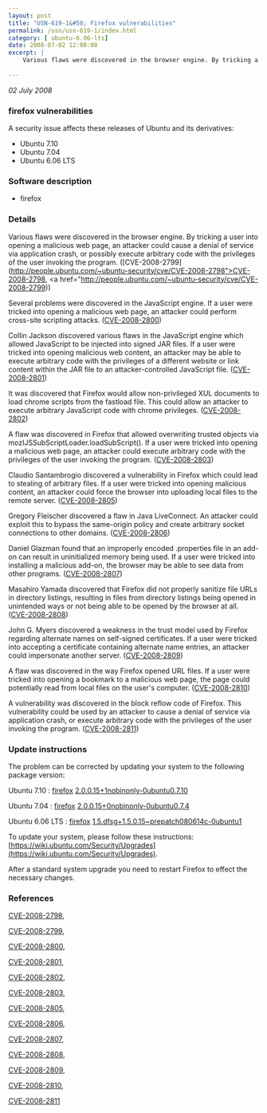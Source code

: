 ```yaml
---
layout: post
title: "USN-619-1&#58; Firefox vulnerabilities"
permalink: /usn/usn-619-1/index.html
category: [ ubuntu-6.06-lts]
date: 2008-07-02 12:00:00
excerpt: |
    Various flaws were discovered in the browser engine. By tricking a user into opening a malicious web page, an attacker could cause a denial of service via application crash, or possibly execute arbitrary code with the privileges of the user invoking the program. ([CVE-2008-2799](http://people.ubuntu.com/~ubuntu-security/cve/CVE-2008-2798">CVE-2008-2798</a>, <a href="http://people.ubuntu.com/~ubuntu-security/cve/CVE-2008-2799))
    
--- 
```

 
 

*02 July 2008*

### firefox vulnerabilities

A security issue affects these releases of Ubuntu and its derivatives:

* Ubuntu 7.10
* Ubuntu 7.04
* Ubuntu 6.06 LTS

### Software description

* firefox 

### Details

Various flaws were discovered in the browser engine. By tricking a user into opening a malicious web page, an attacker could cause a denial of service via application crash, or possibly execute arbitrary code with the privileges of the user invoking the program. ([CVE-2008-2799](http://people.ubuntu.com/~ubuntu-security/cve/CVE-2008-2798">CVE-2008-2798</a>, <a href="http://people.ubuntu.com/~ubuntu-security/cve/CVE-2008-2799))

Several problems were discovered in the JavaScript engine. If a user were tricked into opening a malicious web page, an attacker could perform cross-site scripting attacks. ([CVE-2008-2800](http://people.ubuntu.com/~ubuntu-security/cve/CVE-2008-2800))

Collin Jackson discovered various flaws in the JavaScript engine which allowed JavaScript to be injected into signed JAR files. If a user were tricked into opening malicious web content, an attacker may be able to execute arbitrary code with the privileges of a different website or link content within the JAR file to an attacker-controlled JavaScript file. ([CVE-2008-2801](http://people.ubuntu.com/~ubuntu-security/cve/CVE-2008-2801))

It was discovered that Firefox would allow non-privileged XUL documents to load chrome scripts from the fastload file. This could allow an attacker to execute arbitrary JavaScript code with chrome privileges. ([CVE-2008-2802](http://people.ubuntu.com/~ubuntu-security/cve/CVE-2008-2802))

A flaw was discovered in Firefox that allowed overwriting trusted objects via mozIJSSubScriptLoader.loadSubScript(). If a user were tricked into opening a malicious web page, an attacker could execute arbitrary code with the privileges of the user invoking the program. ([CVE-2008-2803](http://people.ubuntu.com/~ubuntu-security/cve/CVE-2008-2803))

Claudio Santambrogio discovered a vulnerability in Firefox which could lead to stealing of arbitrary files. If a user were tricked into opening malicious content, an attacker could force the browser into uploading local files to the remote server. ([CVE-2008-2805](http://people.ubuntu.com/~ubuntu-security/cve/CVE-2008-2805))

Gregory Fleischer discovered a flaw in Java LiveConnect. An attacker could exploit this to bypass the same-origin policy and create arbitrary socket connections to other domains. ([CVE-2008-2806](http://people.ubuntu.com/~ubuntu-security/cve/CVE-2008-2806))

Daniel Glazman found that an improperly encoded .properties file in an add-on can result in uninitialized memory being used. If a user were tricked into installing a malicious add-on, the browser may be able to see data from other programs. ([CVE-2008-2807](http://people.ubuntu.com/~ubuntu-security/cve/CVE-2008-2807))

Masahiro Yamada discovered that Firefox did not properly sanitize file URLs in directory listings, resulting in files from directory listings being opened in unintended ways or not being able to be opened by the browser at all. ([CVE-2008-2808](http://people.ubuntu.com/~ubuntu-security/cve/CVE-2008-2808))

John G. Myers discovered a weakness in the trust model used by Firefox regarding alternate names on self-signed certificates. If a user were tricked into accepting a certificate containing alternate name entries, an attacker could impersonate another server. ([CVE-2008-2809](http://people.ubuntu.com/~ubuntu-security/cve/CVE-2008-2809))

A flaw was discovered in the way Firefox opened URL files. If a user were tricked into opening a bookmark to a malicious web page, the page could potentially read from local files on the user&#39;s computer. ([CVE-2008-2810](http://people.ubuntu.com/~ubuntu-security/cve/CVE-2008-2810))

A vulnerability was discovered in the block reflow code of Firefox. This vulnerability could be used by an attacker to cause a denial of service via application crash, or execute arbitrary code with the privileges of the user invoking the program. ([CVE-2008-2811](http://people.ubuntu.com/~ubuntu-security/cve/CVE-2008-2811)) 

### Update instructions

The problem can be corrected by updating your system to the following package version:

Ubuntu 7.10
 : [firefox](https://launchpad.net/ubuntu/+source/firefox) <span> [2.0.0.15+1nobinonly-0ubuntu0.7.10](https://launchpad.net/ubuntu/+source/firefox/2.0.0.15+1nobinonly-0ubuntu0.7.10) </span> 

Ubuntu 7.04
 : [firefox](https://launchpad.net/ubuntu/+source/firefox) <span> [2.0.0.15+0nobinonly-0ubuntu0.7.4](https://launchpad.net/ubuntu/+source/firefox/2.0.0.15+0nobinonly-0ubuntu0.7.4) </span> 

Ubuntu 6.06 LTS
 : [firefox](https://launchpad.net/ubuntu/+source/firefox) <span> [1.5.dfsg+1.5.0.15~prepatch080614c-0ubuntu1](https://launchpad.net/ubuntu/+source/firefox/1.5.dfsg+1.5.0.15~prepatch080614c-0ubuntu1) </span> 

To update your system, please follow these instructions: [https://wiki.ubuntu.com/Security/Upgrades](https://wiki.ubuntu.com/Security/Upgrades).

After a standard system upgrade you need to restart Firefox to effect the necessary changes. 

### References

 
 [CVE-2008-2798](http://people.ubuntu.com/~ubuntu-security/cve/CVE-2008-2798), 

 [CVE-2008-2799](http://people.ubuntu.com/~ubuntu-security/cve/CVE-2008-2799), 

 [CVE-2008-2800](http://people.ubuntu.com/~ubuntu-security/cve/CVE-2008-2800), 

 [CVE-2008-2801](http://people.ubuntu.com/~ubuntu-security/cve/CVE-2008-2801), 

 [CVE-2008-2802](http://people.ubuntu.com/~ubuntu-security/cve/CVE-2008-2802), 

 [CVE-2008-2803](http://people.ubuntu.com/~ubuntu-security/cve/CVE-2008-2803), 

 [CVE-2008-2805](http://people.ubuntu.com/~ubuntu-security/cve/CVE-2008-2805), 

 [CVE-2008-2806](http://people.ubuntu.com/~ubuntu-security/cve/CVE-2008-2806), 

 [CVE-2008-2807](http://people.ubuntu.com/~ubuntu-security/cve/CVE-2008-2807), 

 [CVE-2008-2808](http://people.ubuntu.com/~ubuntu-security/cve/CVE-2008-2808), 

 [CVE-2008-2809](http://people.ubuntu.com/~ubuntu-security/cve/CVE-2008-2809), 

 [CVE-2008-2810](http://people.ubuntu.com/~ubuntu-security/cve/CVE-2008-2810), 

 [CVE-2008-2811](http://people.ubuntu.com/~ubuntu-security/cve/CVE-2008-2811)
 

